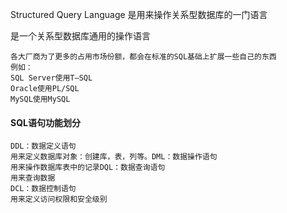Structured Query Language
是用来操作关系型数据库的一门语言

是一个关系型数据库通用的操作语言

```
各大厂商为了更多的占用市场份额，都会在标准的SQL基础上扩展一些自己的东西
例如：
SQL Server使用T—SQL
Oracle使用PL/SQL
MySQL使用MySQL
```

#### SQL语句功能划分

```
DDL：数据定义语句
用来定义数据库对象：创建库，表，列等。DML：数据操作语句
用来操作数据库表中的记录DQL：数据查询语句
用来查询数据
DCL：数据控制语句
用来定义访问权限和安全级别
```

